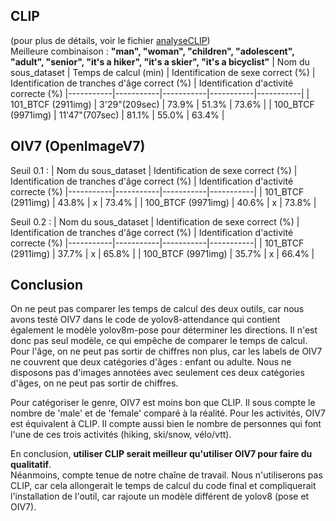 ## CLIP
(pour plus de détails, voir le fichier [analyseCLIP](analyseCLIP.md))  
Meilleure combinaison : **"man", "woman", "children", "adolescent", "adult", "senior", "it's a hiker", "it's a skier", "it's a bicyclist"**
| Nom du sous_dataset | Temps de calcul (min) | Identification de sexe correct (%) | Identification de tranches d'âge correct (%) | Identification d'activité correcte (%)
|-----------|-----------|-----------|-----------|-----------|
| 101_BTCF (2911img)  | 3'29"(209sec)      | 73.9% | 51.3% | 73.6%   |
| 100_BTCF (9971img)   | 11'47"(707sec)   | 81.1% | 55.0% | 63.4%   |

## OIV7 (OpenImageV7)
Seuil 0.1 :
| Nom du sous_dataset | Identification de sexe correct (%) | Identification de tranches d'âge correct (%) | Identification d'activité correcte (%)
|-----------|-----------|-----------|-----------|
| 101_BTCF (2911img)  | 43.8% | x | 73.4%   |
| 100_BTCF (9971img)   | 40.6% | x | 73.8%   |

Seuil 0.2 :
| Nom du sous_dataset | Identification de sexe correct (%) | Identification de tranches d'âge correct (%) | Identification d'activité correcte (%)
|-----------|-----------|-----------|-----------|
| 101_BTCF (2911img)  | 37.7% | x | 65.8%   |
| 100_BTCF (9971img)   | 35.7% | x | 66.4%   |

## Conclusion
On ne peut pas comparer les temps de calcul des deux outils, car nous avons testé OIV7 dans le code de yolov8-attendance qui contient également le modèle yolov8m-pose pour déterminer les directions.
Il n'est donc pas seul modèle, ce qui empêche de comparer le temps de calcul.  
Pour l'âge, on ne peut pas sortir de chiffres non plus, car les labels de OIV7 ne couvrent que deux catégories d'âges : enfant ou adulte.
Nous ne disposons pas d'images annotées avec seulement ces deux catégories d'âges, on ne peut pas sortir de chiffres.  

Pour catégoriser le genre, OIV7 est moins bon que CLIP. Il sous compte le nombre de 'male' et de 'female' comparé à la réalité.
Pour les activités, OIV7 est équivalent à CLIP. Il compte aussi bien le nombre de personnes qui font l'une de ces trois activités (hiking, ski/snow, vélo/vtt).

En conclusion, **utiliser CLIP serait meilleur qu'utiliser OIV7 pour faire du qualitatif**.  
Néanmoins, compte tenue de notre chaîne de travail. Nous n'utiliserons pas CLIP, car cela allongerait le temps de calcul du code final et compliquerait l'installation de l'outil, car rajoute un modèle différent de yolov8 (pose et OIV7).
